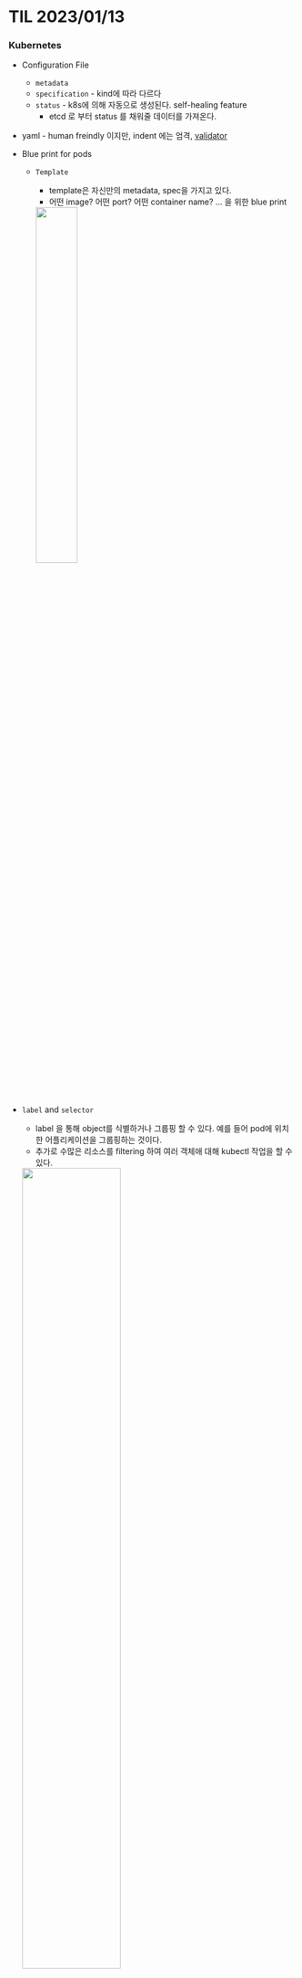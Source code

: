 # TIL 2023/01/13

### Kubernetes

- Configuration File
    - `metadata`
    - `specification` - kind에 따라 다르다
    - `status` - k8s에 의해 자동으로 생성된다. self-healing feature
        - etcd 로 부터 status 를 채워줄 데이터를 가져온다.
- yaml - human freindly 이지만, indent 에는 엄격, [validator](https://www.yamllint.com/)
- Blue print for pods
    - `Template`
        - template은 자신만의 metadata, spec을 가지고 있다.
        - 어떤 image? 어떤 port? 어떤 container name? … 을 위한 blue print
        
        <img width="40%" src="https://user-images.githubusercontent.com/46443443/212473372-90487e54-4727-4142-9dd0-04d190ff8ddf.png">
        
- `label` and `selector`
    - label 을 통해 object를 식별하거나 그룹핑 할 수 있다. 예를 들어 pod에 위치한 어플리케이션을 그룹핑하는 것이다.
    - 추가로 수많은 리소스를 filtering 하여 여러 객체애 대해 kubectl 작업을 할 수 있다.
    
    <img width="60%" src="https://user-images.githubusercontent.com/46443443/212473374-a906aae5-2b33-40b0-a9b0-8136ebe511a0.png">
    
- port in service
    - 
    
    <img width="60%" src="https://user-images.githubusercontent.com/46443443/212473377-ebeae224-c082-46e0-b752-aeb20b2b4ba5.png">
    
    <img width="60%" src="https://user-images.githubusercontent.com/46443443/212473379-16bdf458-51df-4f3c-a4b0-ef6023e4c09d.png">
    

deployment ip와 nginx-service의 endpoint의 ip가 같게 만들어준다. 

 

- status 확인하기
    - kubectl get deployment nginx-deployment -o yaml > nginx-deployment-result.yaml
    

---

### Terraform

- data source `aws_availability_zones` [link](https://registry.terraform.io/providers/hashicorp/aws/latest/docs/data-sources/availability_zones)
    
    현재 provider 에 선택된 region 내에서 사용가능한 az를 찾는데 사용하는 data source 다. 
    
    ```
    data "aws_availability_zones" "available" {  
      #state = "available"
    }
    ```
    
    state = “available” 은 default 이므로 주석처리했다. 
    
- `securigit group` module
    - module은 다른 사람이 만든 패키지 같은 것이다. 다른 사람이 생성한 모듈을 사용하기 위해선 source, version만 정의해주면 된다.
    
    모듈 내부에 사용되는 input은 다음 [링크](https://registry.terraform.io/modules/terraform-aws-modules/security-group/aws/latest?tab=inputs)에서 확인하면 된다. 
    
    현재 예제에선 ingress, egress 만 정의해 주었다. 
    
    ```cpp
    module "public_bastion_sg" {
      source  = "terraform-aws-modules/security-group/aws"
      version = "4.16.2"
    
      name = "${local.name}-public_bastion_sg"
      decription = "SG for SSH Port for all ipv4 IP, egress for all ipv4"
      vpc_id = module.vpc.vpc_id
    
      # Ingress 
      ingress_rules = ["ssh-tcp"]
      ingress_cidr_blocks = ["0.0.0.0/0"]
      # Egress
      egress_rules = ["all-all"]
      
      tags = local.common_tags
    
    }
    ```
    

- `aws_ami` data source
    
    ```cpp
    data "aws_ami" "amzlinux2" {
      most_recent = true
      owners = [ "amazon" ]
      filter {
        name = "name"
        values = [ "amzn2-ami-hvm-*-gp2" ]
      }
      filter {
        name = "root-device-type"
        values = [ "ebs" ]
      }
      filter {
        name = "virtualization-type"
        values = [ "hvm" ]
      }
      filter {
        name = "architecture"
        values = [ "x86_64" ]
      }
    }
    ```
    
    `filter` argument에는 name, value가 정의된다. 필터링을 통해 내가 원하는 ami를 찾을 수 있다. 
    
- `ec2-instance` module
    - resource 로 생성할 수 있지만 많은 것이 이미 정의 되어 있는 `ec2-instance` 모듈을 사용해서 ec2를 생성하고자 한다.
    
    ```cpp
    module "ec2-instance" {
      source  = "terraform-aws-modules/ec2-instance/aws"
      # version = "~> 4.0"
      version = "4.2.1"
    
      name = "${local.name}-BastionHost"
    
      ami                    = data.aws_ami.amzlinux2.id
      instance_type          = var.instance_type
      key_name               = var.instance_keypair
      # monitoring             = true
      subnet_id = module.vpc.public_subnets[0]
      vpc_security_group_ids = [module.public_bastion_sg.security_group_id]
      
    
      tags = local.common_tags
    }
    ```
    
    - ami 로는 앞서 정의한 ami data source의 값을 가져왔다.
    - subnet_id 는 module로 정의한 vpc의 public subnet 값을 가져와서 사용했다.
    
    - vpc_securtity_group_ids 는 앞서 정의한 security gorup module을 가져와 사용했다.
    
    추가로 bastion host에 eip를 부여하고자 `aws_eip` resource를 정의한다. 
    
     
    
    ```cpp
    resource "aws_eip" "bastion_eip" {
      instance = module.ec2-instance.id
      vpc      = true
      tags = local.common_tags
      depends_on = [
        module.ec2_public,
        module.vpc
      ]
    }
    ```
    
- Elastic ip 란 ?

보통 ec2를 생성 후 종료 시킨 다음 다시 재구동을 시키게 되면 public ip는 계속해서 바뀌게 된다. 그렇게 되면 도메인으로 해당 ip를 등록한 것이 무용지물이 되므로 고정 ip가 필요하다. 그럴 때 사용되는 것이 eip이다. 

eip는 사용중인 인스턴스에 연결된 채로 1개는 무료로 사용이 가능하다. 

추가적인 eip는 요금이 발생한다. 

인스턴스에 연결되지 않은 eip는 시간당 요금이 발생한다. 

- bastion host vs NAT

NAT : Private Subnet은 외부와 통신이 단절된 환경이다. 보안을 위해서 그렇게 구성하지만, 가끔 sw 업데이트, 펌웨어 업데이트라던지 인터넷과 통신이 필요하거나 다른 aws 서비스에 접근해야 할 상황이 올 수가 있는데, 그럴 때 주로 사용하는 것이 public subnet에 배치된 NAT이다. 

NAT을 구성하면 internet → private 은 불가능하지만, private → internet은 가능한 환경을 구축할 수 있다.  

Bastion Host : private subnet에 위치한 instance의 경우 SSH 접속을 하게 하기 위한 방법이다. SSH 접속을 위한 단일점으로 보안성을 높이고, log 관리를 할때 용이하단 장점이 있다. 

### CICD의 이해 [https://soonyubingg.tistory.com/20](https://soonyubingg.tistory.com/20)
